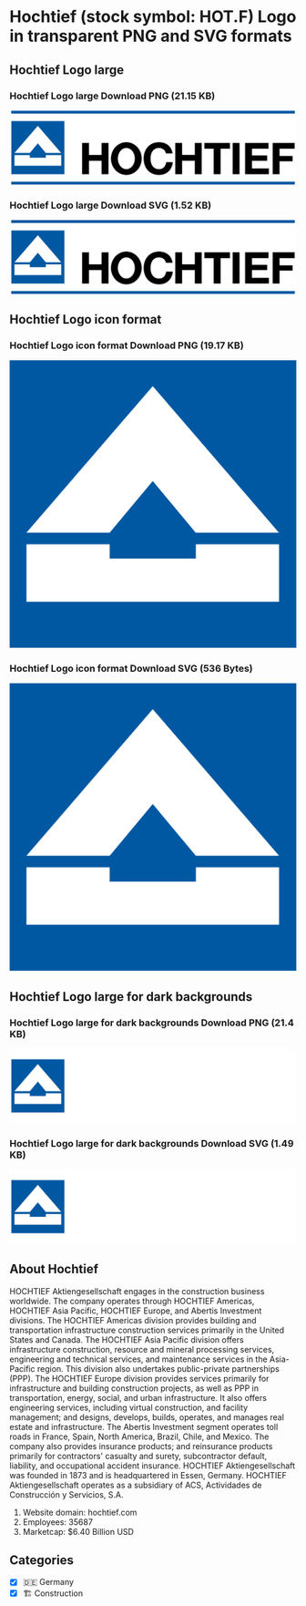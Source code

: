 # Hochtief (stock symbol: HOT.F) Logo in transparent PNG and SVG formats

## Hochtief Logo large

### Hochtief Logo large Download PNG (21.15 KB)

![Hochtief Logo large Download PNG (21.15 KB)](/img/orig/HOT.F_BIG-f11cd089.png)

### Hochtief Logo large Download SVG (1.52 KB)

![Hochtief Logo large Download SVG (1.52 KB)](/img/orig/HOT.F_BIG-27cb0ae1.svg)

## Hochtief Logo icon format

### Hochtief Logo icon format Download PNG (19.17 KB)

![Hochtief Logo icon format Download PNG (19.17 KB)](/img/orig/HOT.F-f0eeedeb.png)

### Hochtief Logo icon format Download SVG (536 Bytes)

![Hochtief Logo icon format Download SVG (536 Bytes)](/img/orig/HOT.F-fe55cad2.svg)

## Hochtief Logo large for dark backgrounds

### Hochtief Logo large for dark backgrounds Download PNG (21.4 KB)

![Hochtief Logo large for dark backgrounds Download PNG (21.4 KB)](/img/orig/HOT.F_BIG.D-c11f3329.png)

### Hochtief Logo large for dark backgrounds Download SVG (1.49 KB)

![Hochtief Logo large for dark backgrounds Download SVG (1.49 KB)](/img/orig/HOT.F_BIG.D-654b7058.svg)

## About Hochtief

HOCHTIEF Aktiengesellschaft engages in the construction business worldwide. The company operates through HOCHTIEF Americas, HOCHTIEF Asia Pacific, HOCHTIEF Europe, and Abertis Investment divisions. The HOCHTIEF Americas division provides building and transportation infrastructure construction services primarily in the United States and Canada. The HOCHTIEF Asia Pacific division offers infrastructure construction, resource and mineral processing services, engineering and technical services, and maintenance services in the Asia-Pacific region. This division also undertakes public-private partnerships (PPP). The HOCHTIEF Europe division provides services primarily for infrastructure and building construction projects, as well as PPP in transportation, energy, social, and urban infrastructure. It also offers engineering services, including virtual construction, and facility management; and designs, develops, builds, operates, and manages real estate and infrastructure. The Abertis Investment segment operates toll roads in France, Spain, North America, Brazil, Chile, and Mexico. The company also provides insurance products; and reinsurance products primarily for contractors' casualty and surety, subcontractor default, liability, and occupational accident insurance. HOCHTIEF Aktiengesellschaft was founded in 1873 and is headquartered in Essen, Germany. HOCHTIEF Aktiengesellschaft operates as a subsidiary of ACS, Actividades de Construcción y Servicios, S.A.

1. Website domain: hochtief.com
2. Employees: 35687
3. Marketcap: $6.40 Billion USD


## Categories
- [x] 🇩🇪 Germany
- [x] 🏗 Construction
